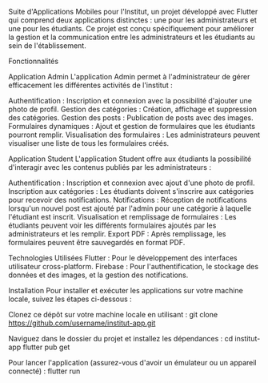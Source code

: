 Suite d'Applications Mobiles pour l'Institut, un projet développé avec Flutter qui comprend deux applications distinctes : une pour les administrateurs et une pour les étudiants. 
Ce projet est conçu spécifiquement pour améliorer la gestion et la communication entre les administrateurs et les étudiants au sein de l'établissement.

Fonctionnalités

Application Admin
L'application Admin permet à l'administrateur de gérer efficacement les différentes activités de l'institut :

Authentification : Inscription et connexion avec la possibilité d'ajouter une photo de profil.
Gestion des catégories : Création, affichage et suppression des catégories.
Gestion des posts : Publication de posts avec des images.
Formulaires dynamiques : Ajout et gestion de formulaires que les étudiants pourront remplir.
Visualisation des formulaires : Les administrateurs peuvent visualiser une liste de tous les formulaires créés.

Application Student
L'application Student offre aux étudiants la possibilité d'interagir avec les contenus publiés par les administrateurs :

Authentification : Inscription et connexion avec ajout d'une photo de profil.
Inscription aux catégories : Les étudiants doivent s'inscrire aux catégories pour recevoir des notifications.
Notifications : Réception de notifications lorsqu'un nouvel post est ajouté par l'admin pour une catégorie à laquelle l'étudiant est inscrit.
Visualisation et remplissage de formulaires : Les étudiants peuvent voir les différents formulaires ajoutés par les administrateurs et les remplir.
Export PDF : Après remplissage, les formulaires peuvent être sauvegardés en format PDF.

Technologies Utilisées
Flutter : Pour le développement des interfaces utilisateur cross-platform.
Firebase : Pour l'authentification, le stockage des données et des images, et la gestion des notifications.

Installation
Pour installer et exécuter les applications sur votre machine locale, suivez les étapes ci-dessous :

Clonez ce dépôt sur votre machine locale en utilisant :
git clone https://github.com/username/institut-app.git

Naviguez dans le dossier du projet et installez les dépendances :
cd institut-app
flutter pub get

Pour lancer l'application (assurez-vous d'avoir un émulateur ou un appareil connecté) :
flutter run
